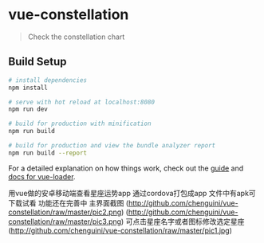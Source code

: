 # vue-constellation

> Check the constellation chart

## Build Setup

``` bash
# install dependencies
npm install

# serve with hot reload at localhost:8080
npm run dev

# build for production with minification
npm run build

# build for production and view the bundle analyzer report
npm run build --report
```

For a detailed explanation on how things work, check out the [guide](http://vuejs-templates.github.io/webpack/) and [docs for vue-loader](http://vuejs.github.io/vue-loader).

用vue做的安卓移动端查看星座运势app
通过cordova打包成app
文件中有apk可下载试看
功能还在完善中
主界面截图
(http://github.com/chenguini/vue-constellation/raw/master/pic2.png)
(http://github.com/chenguini/vue-constellation/raw/master/pic3.png)
可点击星座名字或者图标修改选定星座
(http://github.com/chenguini/vue-constellation/raw/master/pic1.jpg)
